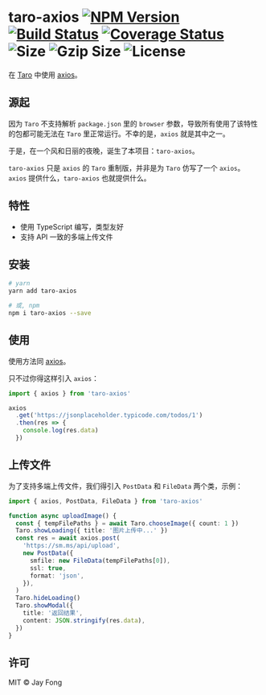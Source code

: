# taro-axios <a href="https://www.npmjs.com/package/taro-axios"><img src="https://badge.fury.io/js/taro-axios.svg" alt="NPM Version"></a> <a href="https://travis-ci.org/fjc0k/taro-axios"><img src="https://travis-ci.org/fjc0k/taro-axios.svg?branch=master" alt="Build Status"></a> <a href="https://codecov.io/gh/fjc0k/taro-axios"><img src="https://codecov.io/gh/fjc0k/taro-axios/branch/master/graph/badge.svg" alt="Coverage Status"></a> <img src="https://badgen.net/badgesize/normal/https://unpkg.com/taro-axios/lib/index.min.js" alt="Size"> <img src="https://badgen.net/badgesize/gzip/https://unpkg.com/taro-axios/lib/index.min.js" alt="Gzip Size"> <img src="https://badgen.net/github/license/fjc0k/taro-axios" alt="License">

在 [Taro](https://github.com/NervJS/taro) 中使用 [axios](https://github.com/axios/axios)。

## 源起

因为 `Taro` 不支持解析 `package.json` 里的 `browser` 参数，导致所有使用了该特性的包都可能无法在 `Taro` 里正常运行。不幸的是，`axios` 就是其中之一。

于是，在一个风和日丽的夜晚，诞生了本项目：`taro-axios`。

`taro-axios` 只是 `axios` 的 `Taro` 重制版，并非是为 `Taro` 仿写了一个 `axios`。`axios` 提供什么，`taro-axios` 也就提供什么。

## 特性

- 使用 TypeScript 编写，类型友好
- 支持 API 一致的多端上传文件

## 安装

```bash
# yarn
yarn add taro-axios

# 或, npm
npm i taro-axios --save
```

## 使用

使用方法同 [axios](https://github.com/axios/axios#axios)。

只不过你得这样引入 `axios`：

```ts
import { axios } from 'taro-axios'

axios
  .get('https://jsonplaceholder.typicode.com/todos/1')
  .then(res => {
    console.log(res.data)
  })
```

## 上传文件

为了支持多端上传文件，我们得引入 `PostData` 和 `FileData` 两个类，示例：

```ts
import { axios, PostData, FileData } from 'taro-axios'

function async uploadImage() {
  const { tempFilePaths } = await Taro.chooseImage({ count: 1 })
  Taro.showLoading({ title: '图片上传中...' })
  const res = await axios.post(
    'https://sm.ms/api/upload',
    new PostData({
      smfile: new FileData(tempFilePaths[0]),
      ssl: true,
      format: 'json',
    }),
  )
  Taro.hideLoading()
  Taro.showModal({
    title: '返回结果',
    content: JSON.stringify(res.data),
  })
}
```

## 许可

MIT © Jay Fong
